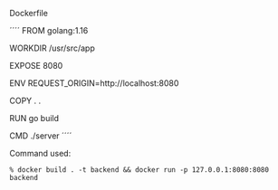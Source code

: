 Dockerfile

´´´´
FROM golang:1.16

WORKDIR /usr/src/app

EXPOSE 8080

ENV REQUEST_ORIGIN=http://localhost:8080

COPY . .

RUN go build

CMD ./server
´´´´

Command used:

````
% docker build . -t backend && docker run -p 127.0.0.1:8080:8080 backend



